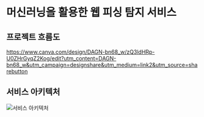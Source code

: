 # 머신러닝을 활용한 웹 피싱 탐지 서비스

##  프로젝트 흐름도
https://www.canva.com/design/DAGN-bn68_w/zQ3ldHRp-U0ZHrGyqZ2Kog/edit?utm_content=DAGN-bn68_w&utm_campaign=designshare&utm_medium=link2&utm_source=sharebutton

##  서비스 아키텍처
![서비스 아키텍처](https://github.com/user-attachments/assets/61a1eac4-0fc3-46c0-8450-53e812f6501e)
